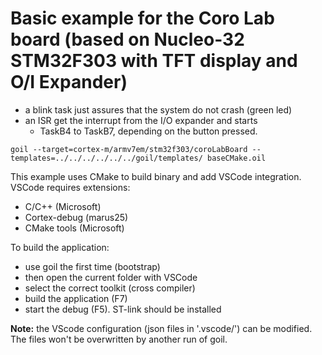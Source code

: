 # Basic example for the Coro Lab board (based on Nucleo-32 STM32F303 with TFT display and O/I Expander)

 * a blink task just assures that the system do not crash (green led)
 * an ISR get the interrupt from the I/O expander and starts
	* TaskB4 to TaskB7, depending on the button pressed.

`
goil --target=cortex-m/armv7em/stm32f303/coroLabBoard --templates=../../../../../../goil/templates/ baseCMake.oil
`

This example uses CMake to build binary and add VSCode integration. VSCode requires extensions:
 * C/C++ (Microsoft)
 * Cortex-debug (marus25)
 * CMake tools (Microsoft)

To build the application:
* use goil the first time (bootstrap)
* then open the current folder with VSCode
* select the correct toolkit (cross compiler)
* build the application (F7)
* start the debug (F5). ST-link should be installed

**Note:** the VScode configuration (json files in '.vscode/') can be modified. The files won't be overwritten by another run of goil.
